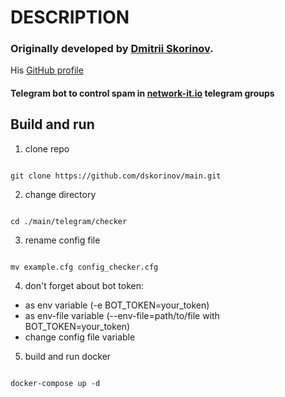 # DESCRIPTION

### Originally developed by [Dmitrii Skorinov](https://www.linkedin.com/in/dmitrii-skorinov/).

His [GitHub profile](https://github.com/dskorinov)

#### Telegram bot to control spam in [network-it.io](https://network-it.io/) telegram groups

## Build and run

1. clone repo 

```

git clone https://github.com/dskorinov/main.git

```

2. change directory

```

cd ./main/telegram/checker

```

3. rename config file

```

mv example.cfg config_checker.cfg

```

4. don't forget about bot token:
- as env variable (-e BOT_TOKEN=your_token)
- as env-file variable (--env-file=path/to/file with BOT_TOKEN=your_token)
- change config file variable

5. build and run docker

```

docker-compose up -d

```
